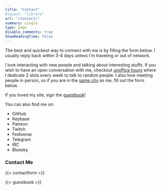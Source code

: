 ```yaml
---
title: "Contact"
#layout: "library"
url: "/contact/"
summary: single
type: page
disable_comments: true
ShowReadingTime: false
---
```


The best and quickest way to connect with me is by filling the form below. I usually reply back within 3-4 days unless I'm traveling or out of network.

I love interacting with new people and talking about interesting stuffs. If you wish to have an open conversation with me, checkout [unoffice hours](/unoffice) where I dedicate 2 slots every week to talk to random people. I also love meeting people in person, so if you are in the [same city](/now) as me, fill out the form below. 

If you loved my site, sign the [guestbook](/guestbook)!



You can also find me on:

- GitHub
- Keybase
- Patreon
- Twitch
- Fediverse
- Telegram
- IRC
- Bluesky



### Contact Me

{{< contactform >}}

{{< guestbook >}}

